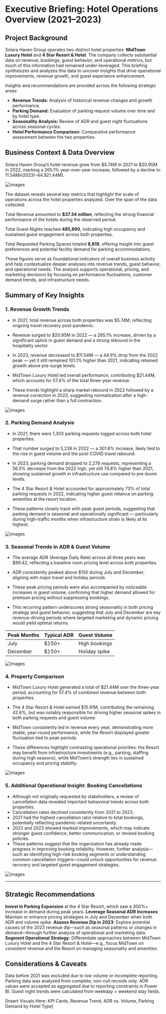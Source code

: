# Executive Briefing: Hotel Operations Overview (2021–2023)

## Project Background

Solara Haven Group operates two distinct hotel properties: **MidTown Luxury Hotel** and **4 Star Resort & Hotel**. The company collects substantial data on revenue, bookings, guest behavior, and operational metrics, but much of this information had remained under-leveraged. This briefing synthesizes and analyzes this data to uncover insights that drive operational improvements, revenue growth, and guest experience enhancement.

Insights and recommendations are provided across the following strategic areas:

* **Revenue Trends:** Analysis of historical revenue changes and growth performance.
* **Parking Demand:** Evaluation of parking request volume over time and by hotel type.
* **Seasonality Analysis:** Review of ADR and guest night fluctuations across seasonal cycles.
* **Hotel Performance Comparison:** Comparative performance assessment between the two properties.

## Business Context & Data Overview

Solara Haven Group’s hotel revenue grew from $5.74M in 2021 to $20.95M in 2022, marking a 265.1% year-over-year increase, followed by a decline to $11.54M in 2023 (–44.9% YoY). Despite the drop, 2023 revenue remained 101.1% higher than in 2021. The sharp rise in 2022 reflects post pandemic recovery, while 2023 suggests market stabilization. MidTown Luxury Hotel led performance with 57.4% of total revenue ($21.44M).

![images](https://github.com/johnmaguilar/Solara-Haven-Group/blob/main/Dashboard-Images/Dashboard%20Overview.png?raw=true)

The dataset reveals several key metrics that highlight the scale of operations across the hotel properties analyzed. Over the span of the data collected:

Total Revenue amounted to **$37.34 million**, reflecting the strong financial performance of the hotels during the observed period.

Total Guest Nights reached **485,890**, indicating high occupancy and sustained guest engagement across both properties.

Total Requested Parking Spaces totaled **8,819**, offering insight into guest preferences and potential facility demand for parking accommodations.

These figures serve as foundational indicators of overall business activity and help contextualize deeper analyses into revenue trends, guest behavior, and operational needs.
The analysis supports operational, pricing, and marketing decisions by focusing on performance fluctuations, customer demand trends, and infrastructure needs.


## Summary of Key Insights

### 1. Revenue Growth Trends

* In 2021, total revenue across both properties was $5.74M, reflecting ongoing travel recovery post-pandemic.

* Revenue surged to $20.95M in 2022 — a 265.1% increase, driven by a significant uptick in guest demand and a strong rebound in the hospitality sector.

* In 2023, revenue decreased to $11.54M — a 44.9% drop from the 2022 peak — yet it still remained 101.1% higher than 2021, indicating retained growth above pre-surge levels.

* MidTown Luxury Hotel led overall performance, contributing $21.44M, which accounts for 57.4% of the total three-year revenue.

* These trends highlight a sharp market rebound in 2022 followed by a revenue correction in 2023, suggesting normalization after a high-demand surge rather than a full contraction.
  
![images](https://github.com/johnmaguilar/Solara-Haven-Group/blob/main/Dashboard-Images/Revenue-by-Reservation_Date-and-Hotel.png?raw=true)

### 2. Parking Demand Analysis

* In 2021, there were 1,303 parking requests logged across both hotel properties.

* That number surged to 5,238 in 2022 — a 301.8% increase, likely tied to the rise in guest volume and the post-COVID travel rebound.

* In 2023, parking demand dropped to 2,278 requests, representing a 56.5% decrease from the 2022 high, yet still 74.8% higher than 2021, showing sustained growth in infrastructure use 
  compared to pre-boom levels.

* The 4 Star Resort & Hotel accounted for approximately 73% of total parking requests in 2022, indicating higher guest reliance on parking amenities at the resort location.

* These patterns closely track with peak guest periods, suggesting that parking demand is seasonal and operationally significant — particularly during high-traffic months when 
  infrastructure strain is likely at its highest.
  
![images](https://github.com/johnmaguilar/Solara-Haven-Group/blob/main/Dashboard-Images/Parking-Demand-Analysis.png?raw=true)

### 3. Seasonal Trends in ADR & Guest Volume

* The average ADR (Average Daily Rate) across all three years was $99.42, reflecting a baseline room pricing level across both properties.

* ADR consistently peaked above $150 during July and December, aligning with major travel and holiday periods.

* These peak pricing periods were also accompanied by noticeable increases in guest volume, confirming that higher demand allowed for premium pricing without suppressing bookings.

* This recurring pattern underscores strong seasonality in both pricing strategy and guest behavior, suggesting that July and December are key revenue-driving periods where targeted 
  marketing and dynamic pricing would yield optimal returns.

| Peak Months | Typical ADR | Guest Volume  |
| ----------- | ----------- | ------------- |
| July        | \$150+      | High bookings |
| December    | \$150+      | Holiday spike |

![images](https://github.com/johnmaguilar/Solara-Haven-Group/blob/main/Dashboard-Images/Average%20Daily%20Rate%20Trend.png?raw=true)

### 4. Property Comparison

* MidTown Luxury Hotel generated a total of $21.44M over the three-year period, accounting for 57.4% of combined revenue between both properties.

* The 4 Star Resort & Hotel earned $15.91M, contributing the remaining 42.6%, but was notably responsible for driving higher seasonal spikes in both parking requests and guest volume.

* MidTown consistently led in revenue every year, demonstrating more stable, year-round performance, while the Resort displayed greater fluctuation tied to peak periods.

* These differences highlight contrasting operational priorities: the Resort may benefit from infrastructure investments (e.g., parking, staffing during high seasons), while MidTown’s 
  strength lies in sustained occupancy and pricing stability.
  
![images](https://github.com/johnmaguilar/Solara-Haven-Group/blob/main/Dashboard-Images/Property%20Comparison.png?raw=true)

### 5. Additional Operational Insight: Booking Cancellations

* Although not originally requested by stakeholders, a review of cancellation data revealed important behavioral trends across both properties.
* Cancellation rates declined consistently from 2021 to 2023.
* 2021 had the highest cancellation ratio relative to total bookings, potentially reflecting pandemic-related uncertainty.
* 2022 and 2023 showed marked improvements, which may indicate stronger guest confidence, better communication, or revised booking policies.
* These patterns suggest that the organization has already made progress in improving booking reliability. However, further analysis—such as identifying high-risk booking segments or 
  understanding common cancellation triggers—could unlock opportunities for revenue recovery and targeted guest engagement strategies.

![images](https://github.com/johnmaguilar/Solara-Haven-Group/blob/main/Dashboard-Images/Cancellation%20Status%20by%20Year.png?raw=true)

---

## Strategic Recommendations

**Invest in Parking Expansion** at the 4 Star Resort, which saw a 300%+ increase in demand during peak years.
**Leverage Seasonal ADR Increases**: Maintain or enhance pricing strategies in July and December when both ADR and volume spike.
**Assess Revenue Dip in 2023**: Explore potential causes of the 2023 revenue dip—such as seasonal patterns or changes in demand—through further analysis of operational and marketing data.
**Segment Operational Strategy**: Differentiate approaches between MidTown Luxury Hotel and the 4 Star Resort & Hotel—e.g., focus MidTown on consistent revenue and the Resort on managing seasonality and amenities.


## Considerations & Caveats

Data before 2021 was excluded due to low volume or incomplete reporting.
Parking data was analyzed from complete, non-null records only.
ADR values were accepted as aggregated due to reporting constraints in Power BI.
Guest night trends were calculated from weekday + weekend stay fields.

\[Insert Visuals Here: KPI Cards, Revenue Trend, ADR vs. Volume, Parking Demand by Hotel Type]
